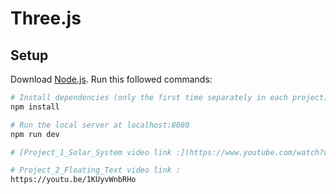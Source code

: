 # Three.js

## Setup
Download [Node.js](https://nodejs.org/en/download/).
Run this followed commands:

``` bash
# Install dependencies (only the first time separately in each project)
npm install

# Run the local server at localhost:8080
npm run dev

# [Project_1_Solar_System video link :](https://www.youtube.com/watch?v=3_PH6I91_ig)

# Project_2_Floating_Text video link : 
https://youtu.be/1KUyvWnbRHo
```
